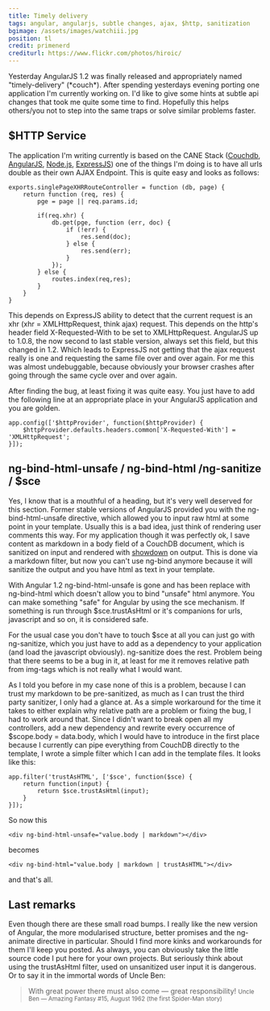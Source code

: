 ```yaml
---
title: Timely delivery
tags: angular, angularjs, subtle changes, ajax, $http, sanitization
bgimage: /assets/images/watchiii.jpg
position: tl
credit: primenerd
crediturl: https://www.flickr.com/photos/hiroic/
---
```


Yesterday AngularJS 1.2 was finally released and appropriately named "timely-delivery" (\*couch\*). After spending yesterdays evening porting one application I'm currently working on. I'd like to give some hints at subtle api changes that took me quite some time to find. Hopefully this helps others/you not to step into the same traps or solve similar problems faster.

<!--more-->

## $HTTP Service

The application I'm writing currently is based on the CANE Stack ([Couchdb](http://couchdb.apache.org), [AngularJS](http://angularjs.org), [Node.js](http://nodejs.org), [ExpressJS](http://expressjs.com)) one of the things I'm doing is to have all urls double as their own AJAX Endpoint. This is quite easy and looks as follows:

~~~ {.javascript}
exports.singlePageXHRRouteController = function (db, page) {
    return function (req, res) {
        pge = page || req.params.id;

        if(req.xhr) {
            db.get(pge, function (err, doc) {
                if (!err) {
                    res.send(doc);
                } else {
                    res.send(err);
                }
            });
        } else {
            routes.index(req,res);
        }
    }
}
~~~

This depends on ExpressJS ability to detect that the current request is an <span class="tt">xhr</span> (xhr = XMLHttpRequest, think ajax) request. This depends on the http's header field <span class="tt">X-Requested-With</span> to be set to <span class="tt">XMLHttpRequest</span>. AngularJS up to 1.0.8, the now second to last stable version, always set this field, but this changed in 1.2. Which leads to ExpressJS not getting that the ajax request really is one and requesting the same file over and over again. For me this was almost undebuggable, because obviously your browser crashes after going through the same cycle over and over again. 


After finding the bug, at least fixing it was quite easy. You just have to add the following line at an appropriate place in your AngularJS application and you are golden.

~~~ {.javascript}
app.config(['$httpProvider', function($httpProvider) {
	$httpProvider.defaults.headers.common['X-Requested-With'] = 'XMLHttpRequest';
}]);
~~~

## ng-bind-html-unsafe / ng-bind-html /ng-sanitize / $sce
Yes, I know that is a mouthful of a heading, but it's very well deserved for this section. Former stable versions of AngularJS provided you with the <span class="tt">ng-bind-html-unsafe</span> directive, which allowed you to input raw html at some point in your template. Usually this is a bad idea, just think of rendering user comments this way. For my application though it was perfectly ok, I save content as markdown in a body field of a CouchDB document, which is sanitized on input and rendered with [showdown](https://github.com/coreyti/showdown) on output. This is done via a markdown filter, but now you can't use <span class="tt">ng-bind</span> anymore because it will sanitize the output and you have html as text in your template. 

With Angular 1.2 ng-bind-html-unsafe is gone and has been replace with ng-bind-html which doesn't allow you to bind "unsafe" html anymore. You can make something "safe" for Angular by using the <span class="tt">sce</span> mechanism. If something is run through <span class="tt">$sce.trustAsHtml</span> or it's companions for urls, javascript and so on, it is considered safe. 

For the usual case you don't have to touch <span class="tt">$sce</span> at all you can just go with <span class="tt">ng-sanitize</span>, which you just have to add as a dependency to your application (and load the javascript obviously). <span class="tt">ng-sanitize</span> does the rest. Problem being that there seems to be a bug in it, at least for me it removes relative path from <span class="tt">img</span>-tags which is not really what I would want.

As I told you before in my case none of this is a problem, because I can trust my markdown to be pre-sanitized, as much as I can trust the third party sanitizer, I only had a glance at. As a simple workaround for the time it takes to either explain why relative path are a problem or fixing the bug, I had to work around that. Since I didn't want to break open all my controllers, add a new dependency and rewrite every occurrence of <span class="tt">$scope.body = data.body</span>, which I would have to introduce in the first place because I currently can pipe everything from CouchDB directly to the template, I wrote a simple filter which I can add in the template files. It looks like this:

~~~{.javascript}
app.filter('trustAsHTML', ['$sce', function($sce) {
    return function(input) {
        return $sce.trustAsHtml(input);
    }
}]);
~~~

So now this

~~~{.html}
<div ng-bind-html-unsafe="value.body | markdown"></div>
~~~~

becomes 

~~~{.html}
<div ng-bind-html="value.body | markdown | trustAsHTML"></div>
~~~

and that's all.

## Last remarks

Even though there are these small road bumps. I really like the new version of Angular, the more modularised structure, better promises and the <span class="tt">ng-animate</span> directive in particular. Should I find more kinks and workarounds for them I'll keep you posted. As always, you can obviously take the little source code I put here for your own projects. But seriously think about using the <span class="tt">trustAsHtml</span> filter, used on unsanitized user input it is dangerous. Or to say it in the immortal words of Uncle Ben:

> With great power there must also come — great responsibility!
> <small>Uncle Ben &mdash; Amazing Fantasy #15, August 1962 (the first Spider-Man story)</small>
